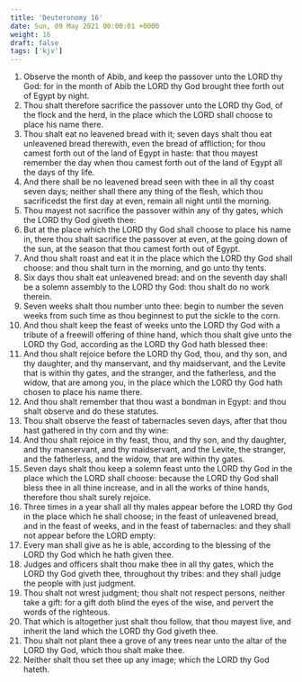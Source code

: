 ```yaml
---
title: 'Deuteronomy 16'
date: Sun, 09 May 2021 00:00:01 +0000
weight: 16
draft: false
tags: ['kjv'] 
---
```


1. Observe the month of Abib, and keep the passover unto the LORD thy God: for in the month of Abib the LORD thy God brought thee forth out of Egypt by night.
2. Thou shalt therefore sacrifice the passover unto the LORD thy God, of the flock and the herd, in the place which the LORD shall choose to place his name there.
3. Thou shalt eat no leavened bread with it; seven days shalt thou eat unleavened bread therewith, even the bread of affliction; for thou camest forth out of the land of Egypt in haste: that thou mayest remember the day when thou camest forth out of the land of Egypt all the days of thy life.
4. And there shall be no leavened bread seen with thee in all thy coast seven days; neither shall there any thing of the flesh, which thou sacrificedst the first day at even, remain all night until the morning.
5. Thou mayest not sacrifice the passover within any of thy gates, which the LORD thy God giveth thee:
6. But at the place which the LORD thy God shall choose to place his name in, there thou shalt sacrifice the passover at even, at the going down of the sun, at the season that thou camest forth out of Egypt.
7. And thou shalt roast and eat it in the place which the LORD thy God shall choose: and thou shalt turn in the morning, and go unto thy tents.
8. Six days thou shalt eat unleavened bread: and on the seventh day shall be a solemn assembly to the LORD thy God: thou shalt do no work therein.
9. Seven weeks shalt thou number unto thee: begin to number the seven weeks from such time as thou beginnest to put the sickle to the corn.
10. And thou shalt keep the feast of weeks unto the LORD thy God with a tribute of a freewill offering of thine hand, which thou shalt give unto the LORD thy God, according as the LORD thy God hath blessed thee:
11. And thou shalt rejoice before the LORD thy God, thou, and thy son, and thy daughter, and thy manservant, and thy maidservant, and the Levite that is within thy gates, and the stranger, and the fatherless, and the widow, that are among you, in the place which the LORD thy God hath chosen to place his name there.
12. And thou shalt remember that thou wast a bondman in Egypt: and thou shalt observe and do these statutes.
13. Thou shalt observe the feast of tabernacles seven days, after that thou hast gathered in thy corn and thy wine:
14. And thou shalt rejoice in thy feast, thou, and thy son, and thy daughter, and thy manservant, and thy maidservant, and the Levite, the stranger, and the fatherless, and the widow, that are within thy gates.
15. Seven days shalt thou keep a solemn feast unto the LORD thy God in the place which the LORD shall choose: because the LORD thy God shall bless thee in all thine increase, and in all the works of thine hands, therefore thou shalt surely rejoice.
16. Three times in a year shall all thy males appear before the LORD thy God in the place which he shall choose; in the feast of unleavened bread, and in the feast of weeks, and in the feast of tabernacles: and they shall not appear before the LORD empty:
17. Every man shall give as he is able, according to the blessing of the LORD thy God which he hath given thee.
18. Judges and officers shalt thou make thee in all thy gates, which the LORD thy God giveth thee, throughout thy tribes: and they shall judge the people with just judgment.
19. Thou shalt not wrest judgment; thou shalt not respect persons, neither take a gift: for a gift doth blind the eyes of the wise, and pervert the words of the righteous.
20. That which is altogether just shalt thou follow, that thou mayest live, and inherit the land which the LORD thy God giveth thee.
21. Thou shalt not plant thee a grove of any trees near unto the altar of the LORD thy God, which thou shalt make thee.
22. Neither shalt thou set thee up any image; which the LORD thy God hateth.
